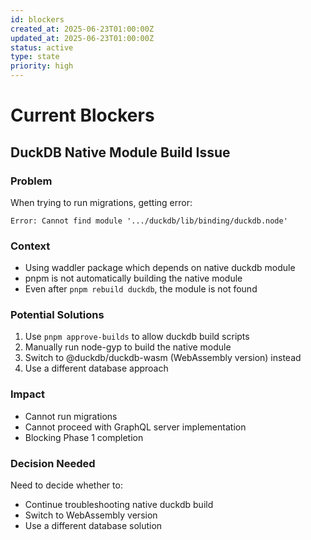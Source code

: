 ```yaml
---
id: blockers
created_at: 2025-06-23T01:00:00Z
updated_at: 2025-06-23T01:00:00Z
status: active
type: state
priority: high
---
```


# Current Blockers

## DuckDB Native Module Build Issue

### Problem
When trying to run migrations, getting error:
```
Error: Cannot find module '.../duckdb/lib/binding/duckdb.node'
```

### Context
- Using waddler package which depends on native duckdb module
- pnpm is not automatically building the native module
- Even after `pnpm rebuild duckdb`, the module is not found

### Potential Solutions
1. Use `pnpm approve-builds` to allow duckdb build scripts
2. Manually run node-gyp to build the native module
3. Switch to @duckdb/duckdb-wasm (WebAssembly version) instead
4. Use a different database approach

### Impact
- Cannot run migrations
- Cannot proceed with GraphQL server implementation
- Blocking Phase 1 completion

### Decision Needed
Need to decide whether to:
- Continue troubleshooting native duckdb build
- Switch to WebAssembly version
- Use a different database solution